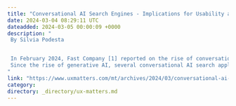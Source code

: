 ```yaml
---
title: "Conversational AI Search Engines - Implications for Usability and the User Experience"
date: 2024-03-04 08:29:11 UTC
dateadded: 2024-03-05 00:00:09 +0000
description: "
 By Silvia Podesta 


 In February 2024, Fast Company [1] reported on the rise of conversational AI search engines. Large language models (LLM) power these tools, which can answer users’ questions by retrieving and summarizing information from the Internet. 
 Since the rise of generative AI, several conversational AI search applications have cropped up online. Academic and scientific research is spearheading a wave of experimentation in this field. [2] Frenzied enthusiasm exists around what seems to be a new way of searching for content that provides an alternative to the Google model of search to which we’ve all become accustomed. Read More 
"
link: "https://www.uxmatters.com/mt/archives/2024/03/conversational-ai-search-engines-implications-for-usability-and-the-user-experience.php"
category:
directory: _directory/ux-matters.md
---
```

